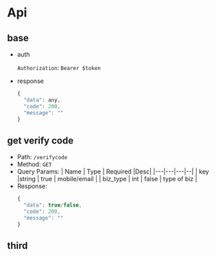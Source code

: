 # Api

## base 
- auth

  `Authorization`: `Bearer $token`
- response
  ```javascript
  {
    "data": any,
    "code": 200,
    "message": ""
  }
  ```

## get verify code

- Path: `/verifycode`
- Method: `GET`
- Query Params:
  | Name | Type | Required |Desc|
  |---|---|---|--|
  | key    |string | true | mobile/email |
  | biz_type | int | false | type of biz |
- Response:
  ```javascript
  {
	"data": true/false,
	"code": 200,
	"message": ""
  }
  ```

## third
